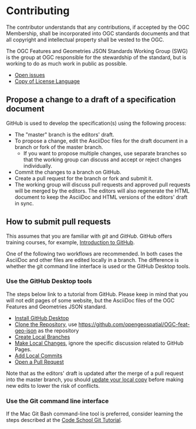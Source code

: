 # Contributing

The contributor understands that any contributions, if accepted by the OGC Membership, shall be incorporated into OGC standards documents and that all copyright and intellectual property shall be vested to the OGC.

The OGC Features and Geometries JSON Standards Working Group (SWG) is the group at OGC responsible for the stewardship of the standard, but is working to do as much work in public as possible.

* [Open issues](https://github.com/opengeospatial/OGC-feat-geo-json/issues)
* [Copy of License Language](https://raw.githubusercontent.com/opengeospatial/OGC-feat-geo-json/master/LICENSE)

## Propose a change to a draft of a specification document

GitHub is used to develop the specification(s) using the following process:

* The "master" branch is the editors' draft.
* To propose a change, edit the AsciiDoc files for the draft document in a branch or fork of the master branch.
  * If you want to propose multiple changes, use separate branches so that the working group can discuss and accept or reject changes individually.
* Commit the changes to a branch on GitHub.
* Create a pull request for the branch or fork and submit it.
* The working group will discuss pull requests and approved pull requests will be merged by the editors. The editors will also regenerate the HTML document to keep the AsciiDoc and HTML versions of the editors' draft in sync.

## How to submit pull requests

This assumes that you are familiar with *git* and *GitHub*. GitHub offers training courses, for example, [Introduction to GitHub](https://services.github.com/on-demand/intro-to-github/).

One of the following two workflows are recommended. In both cases the AsciiDoc and other files are edited locally in a branch. The difference is whether the git command line interface is used or the GitHub Desktop tools.

### Use the GitHub Desktop tools

The steps below link to a tutorial from GitHub. Please keep in mind that you will not edit pages of some website, but the AsciiDoc files of the OGC Features and Geometries JSON standard.

* [Install GitHub Desktop](https://services.github.com/on-demand/github-desktop/)
* [Clone the Repository](https://services.github.com/on-demand/github-desktop/clone-repository-github-desktop), use https://github.com/opengeospatial/OGC-feat-geo-json as the repository
* [Create Local Branches](https://services.github.com/on-demand/github-desktop/create-branches-github-desktop)
* [Make Local Changes](https://services.github.com/on-demand/github-desktop/make-changes-github-desktop), ignore the specific discussion related to GitHub Pages.
* [Add Local Commits](https://services.github.com/on-demand/github-desktop/add-commits-github-desktop)
* [Open a Pull Request](https://services.github.com/on-demand/github-desktop/pull-request-github-desktop)

Note that as the editors' draft is updated after the merge of a pull request into the master branch, you should [update your local copy](https://services.github.com/on-demand/github-desktop/push-with-github-desktop) before making new edits to lower the risk of conflicts.

### Use the Git command line interface

If the Mac Git Bash command-line tool is preferred, consider learning the steps described at the [Code School Git Tutorial](https://try.github.io/levels/1/challenges/1).
